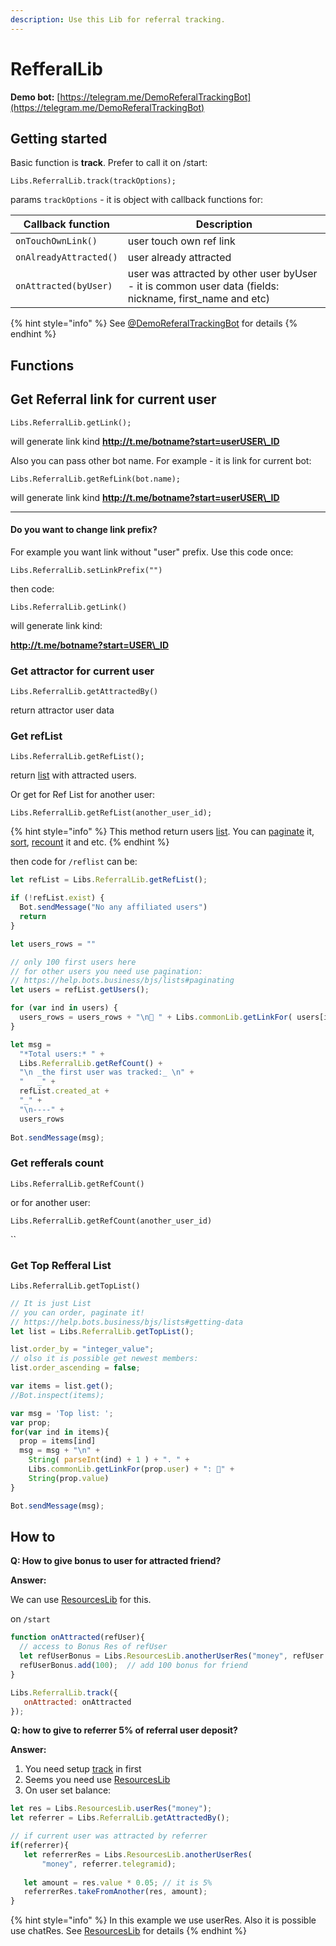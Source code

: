 ```yaml
---
description: Use this Lib for referral tracking.
---
```


# RefferalLib

**Demo bot:** [https://telegram.me/DemoReferalTrackingBot](https://telegram.me/DemoReferalTrackingBot)

## Getting started

Basic function is **track**. Prefer to call it on /start:

`Libs.ReferralLib.track(trackOptions);`

params `trackOptions` - it is object with callback functions for:

| **Callback function**  | **Description**                                                                                           |
| ---------------------- | --------------------------------------------------------------------------------------------------------- |
| `onTouchOwnLink()`     | user touch own ref link                                                                                   |
| `onAlreadyAttracted()` | user already attracted                                                                                    |
| `onAttracted(byUser)`  | user was attracted by other user byUser - it is common user data (fields: nickname, first\_name and etc)  |

{% hint style="info" %}
See [@DemoReferalTrackingBot](https://telegram.me/DemoReferalTrackingBot?start=FromLibPage) for details
{% endhint %}

## Functions



## Get Referral link for current user

`Libs.ReferralLib.getLink();`&#x20;

will generate link kind **http://t.me/botname?start=userUSER\_ID**

Also you can pass other bot name. For example - it is link for current bot:

`Libs.ReferralLib.getRefLink(bot.name);`&#x20;

will generate link kind **http://t.me/botname?start=userUSER\_ID**

****

#### Do you want to change link prefix?

For example you want link without "user" prefix. Use this code once:

`Libs.ReferralLib.setLinkPrefix("")`

then code:

`Libs.ReferralLib.getLink()`

will generate link kind:

**http://t.me/botname?start=USER\_ID**



###

### Get attractor for current user

`Libs.ReferralLib.getAttractedBy()`&#x20;

return attractor user data





### Get refList

`Libs.ReferralLib.getRefList();`&#x20;

return [list](../bjs/lists/) with attracted users.



Or get for Ref List for another user:

`Libs.ReferralLib.getRefList(another_user_id);`

{% hint style="info" %}
This method return users [list](../bjs/lists/). You can [paginate](../bjs/lists/#paginating) it, [sort](../bjs/lists/#ordering), [recount](../bjs/lists/#recount-list) it and etc.
{% endhint %}

then code  for `/reflist` can be:

```javascript
let refList = Libs.ReferralLib.getRefList();

if (!refList.exist) {
  Bot.sendMessage("No any affiliated users")
  return
}

let users_rows = ""

// only 100 first users here
// for other users you need use pagination:
// https://help.bots.business/bjs/lists#paginating
let users = refList.getUsers();

for (var ind in users) {
  users_rows = users_rows + "\n👤 " + Libs.commonLib.getLinkFor( users[ind] )
}

let msg =
  "*Total users:* " +
  Libs.ReferralLib.getRefCount() +
  "\n _the first user was tracked:_ \n" +
  "   _" +
  refList.created_at +
  "_" +
  "\n----" +
  users_rows
  
Bot.sendMessage(msg);
```



### Get refferals count

`Libs.ReferralLib.getRefCount()`

or for another user:

`Libs.ReferralLib.getRefCount(another_user_id)`

``

### Get Top Refferal List

`Libs.ReferralLib.getTopList()`

```javascript
// It is just List
// you can order, paginate it!
// https://help.bots.business/bjs/lists#getting-data 
let list = Libs.ReferralLib.getTopList();

list.order_by = "integer_value";
// olso it is possible get newest members:
list.order_ascending = false;

var items = list.get();
//Bot.inspect(items);

var msg = 'Top list: ';
var prop;
for(var ind in items){
  prop = items[ind]
  msg = msg + "\n" +
    String( parseInt(ind) + 1 ) + ". " + 
    Libs.commonLib.getLinkFor(prop.user) + ": 👨" +
    String(prop.value)
}

Bot.sendMessage(msg);
```

## How to

**Q: How to give bonus to user for attracted friend?**

**Answer:**

We can use [ResourcesLib](https://help.bots.business/libs/resourceslib) for this.

on `/start`

```javascript
function onAttracted(refUser){
  // access to Bonus Res of refUser
  let refUserBonus = Libs.ResourcesLib.anotherUserRes("money", refUser.telegramid);
  refUserBonus.add(100);  // add 100 bonus for friend
}

Libs.ReferralLib.track({
   onAttracted: onAttracted
});
```



**Q: how to give to referrer 5% of referral user deposit?**

**Answer:**

1. You need setup [track](https://help.bots.business/libs/refferallib#getting-started) in first
2. Seems you need use [ResourcesLib](https://help.bots.business/libs/resourceslib)
3. On user set balance:

```javascript
let res = Libs.ResourcesLib.userRes("money");
let referrer = Libs.ReferralLib.getAttractedBy();

// if current user was attracted by referrer
if(referrer){
   let referrerRes = Libs.ResourcesLib.anotherUserRes(
       "money", referrer.telegramid);
   
   let amount = res.value * 0.05; // it is 5%
   referrerRes.takeFromAnother(res, amount);
}
```

{% hint style="info" %}
In this example we use userRes. Also it is possible use chatRes. See [ResourcesLib](https://help.bots.business/libs/resourceslib) for details
{% endhint %}
